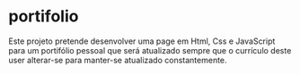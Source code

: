 # portifolio
Este projeto pretende desenvolver uma page em Html, Css e JavaScript para um portifólio pessoal que será atualizado sempre que o currículo deste user alterar-se para manter-se atualizado constantemente.
